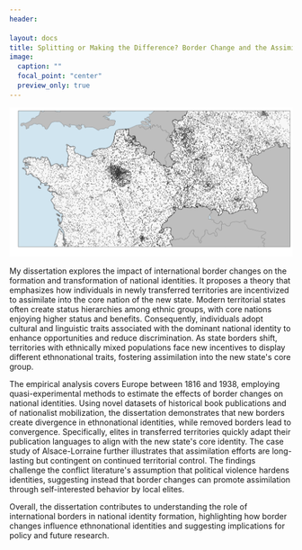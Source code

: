 ```yaml
---
header: 

layout: docs
title: Splitting or Making the Difference? Border Change and the Assimilation of European Elites
image:
  caption: ""
  focal_point: "center"
  preview_only: true
---
```


![image](featured.png "Publication placess in Germany and France.")

My dissertation explores the impact of international border changes on the formation and transformation of national identities. It proposes a theory that emphasizes how individuals in newly transferred territories are incentivized to assimilate into the core nation of the new state. Modern territorial states often create status hierarchies among ethnic groups, with core nations enjoying higher status and benefits. Consequently, individuals adopt cultural and linguistic traits associated with the dominant national identity to enhance opportunities and reduce discrimination. As state borders shift, territories with ethnically mixed populations face new incentives to display different ethnonational traits, fostering assimilation into the new state's core group.

The empirical analysis covers Europe between 1816 and 1938, employing quasi-experimental methods to estimate the effects of border changes on national identities. Using novel datasets of historical book publications and of nationalist mobilization, the dissertation demonstrates that new borders create divergence in ethnonational identities, while removed borders lead to convergence. Specifically, elites in transferred territories quickly adapt their publication languages to align with the new state's core identity.
The case study of Alsace-Lorraine further illustrates that assimilation efforts are long-lasting but contingent on continued territorial control. The findings challenge the conflict literature's assumption that political violence hardens identities, suggesting instead that border changes can promote assimilation through self-interested behavior by local elites.

Overall, the dissertation contributes to understanding the role of international borders in national identity formation, highlighting how border changes influence ethnonational identities and suggesting implications for policy and future research.
